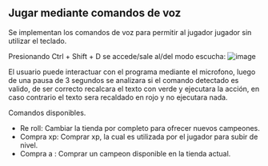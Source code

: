## Jugar mediante comandos de  voz

Se implementan los comandos de voz para permitir al jugador jugador sin utilizar el teclado.

Presionando Ctrl + Shift + D se accede/sale al/del modo escucha:
![image](https://github.com/user-attachments/assets/d344e285-bf31-4a67-a191-faf330b527de)

El usuario puede interactuar con el programa mediante el microfono, luego de una pausa de 3 segundos se analizara si el comando detectado es valido, de ser correcto recalcara el texto con verde y ejecutara la acción, en caso contrario el texto sera recaldado en rojo y no ejecutara nada.

Comandos disponibles.
- Re roll: Cambiar la tienda por completo para ofrecer nuevos campeones.
- Compra xp: Comprar xp, la cual es utilizada por el jugador para subir de nivel.
- Compra a <x campeon>: Comprar un campeon disponible en la tienda actual.
